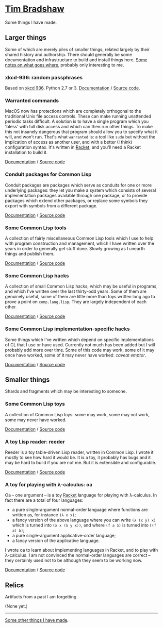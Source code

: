 # [Tim Bradshaw](https://github.com/tfeb)
Some things I have made.

## Larger things
Some of which are merely piles of smaller things, related largely by their shared history and authorship.  There should generally be some documentation and infrastructure to build and install things here.  [Some notes on what goes where](what-goes-where.md), probably only interesting to me.

### xkcd-936: random passphrases
Based on [xkcd 936](https://www.xkcd.com/936/).  Python 2.7 or 3.  [Documentation](xkcd-936/) / [Source code](https://github.com/tfeb/xkcd-936).

### Warranted commands
MacOS now has protections which are completely orthogonal to the traditional Unix file access controls.  These can make running unattended periodic tasks difficult.  A solution is to have a single program which you 'bless' with full disk access and which can then run other things.  To make this not insanely dangerous that program should allow you to specify what it will, and won't run.  That's what `warranted` is: a tool like `sudo` but without the implication of access as another user, and with a better (I think) configuration syntax.  It's written in [Racket](https://racket-lang.org/), and you'll need a Racket installation to build it.

[Documentation](warranted/) / [Source code](https://github.com/tfeb/warranted)

### Conduit packages for Common Lisp
Conduit packages are packages which serve as conduits for one or more underlying packages: they let you make a system which consists of several implementation packages available through one package, or to provide packages which extend other packages, or replace some symbols they export with symbols from a different package.

[Documentation](conduit-packages/) / [Source code](https://github.com/tfeb/conduit-packages)

### Some Common Lisp tools
A collection of fairly miscellaneous Common Lisp tools which I use to help with program construction and management, which I have written over the years in order to generally get stuff done.  Slowly growing as I unearth things and publish them.

[Documentation](tfeb-lisp-tools/) / [Source code](https://github.com/tfeb/tfeb-lisp-tools)

### Some Common Lisp hacks
A collection of small Common Lisp hacks, which may be useful in programs, and which I've written over the last thirty-odd years.  Some of them are genuinely useful, some of them are little more than toys written long ago to prove a point on `comp.lang.lisp`.  They are largely independent of each other.

[Documentation](tfeb-lisp-hax/) / [Source code](https://github.com/tfeb/tfeb-lisp-hax)

### Some Common Lisp implementation-specific hacks
Some things which I've written which depend on specific implementations of CL that I use or have used.  Currently not much has been added but I will probably add more over time.  Some of this code may work, some of it may once have worked, some of it may never have worked: *caveat emptor*.

[Documentation](tfeb-lisp-implementation-hax/) / [Source code](https://github.com/tfeb/tfeb-lisp-implementation-hax)

## Smaller things
Shards and fragments which may be interesting to someone.

### Some Common Lisp toys
A collection of Common Lisp toys: some may work, some may not work, some may never have worked.

[Documentation](tfeb-lisp-toys/) / [Source code](https://github.com/tfeb/tfeb-lisp-toys)

### A toy Lisp reader: reeder
Reeder is a toy table-driven Lisp reader, written in Common Lisp.  I wrote it mostly to see how hard it would be.  It is a toy, it probably has bugs and it may be hard to build if you are not me.  But it is extensible and configurable.

[Documentation](reeder/) / [Source code](https://github.com/tfeb/reeder)

### A toy for playing with λ-calculus: oa
Oa – one argument – is a toy [Racket](https://racket-lang.org/) language for playing with  λ-calculus.  In fact there are a total of four languages:

- a pure single-argument normal-order language where functions are written as, for instance `(λ x x)`;
- a fancy version of the above language where you can write `(λ (x y) x)` which is turned into `(λ x (λ y x))`, and where `(f a b)` is turned into `((f a) b)`;
- a pure single-argument applicative-order language;
- a fancy version of the applicative language.

I wrote oa to learn about implementing languages in Racket, and to play with λ-calculus.  I am not convinced the normal-order languages are correct – they certainly used not to be although they seem to be working now.

[Documentation](oa/) / [Source code](https://github.com/tfeb/oa)

## Relics
Artifacts from a past I am forgetting.

(None yet.)

---

[Some other things I have made](https://www.tfeb.org/).
